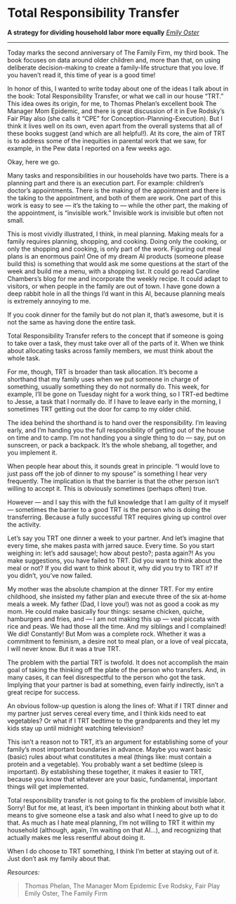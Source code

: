 # Total Responsibility Transfer

**A strategy for dividing household labor more equally**
*[Emily Oster](https://emilyoster.substack.com/p/total-responsibility-transfer)*

---

Today marks the second anniversary of The Family Firm, my third book. The book focuses on data around older children and, more than that, on using deliberate decision-making to create a family-life structure that you love. If you haven’t read it, this time of year is a good time!

In honor of this, I wanted to write today about one of the ideas I talk about in the book: Total Responsibility Transfer, or what we call in our house “TRT.” This idea owes its origin, for me, to Thomas Phelan’s excellent book The Manager Mom Epidemic, and there is great discussion of it in Eve Rodsky’s Fair Play also (she calls it “CPE” for Conception-Planning-Execution). But I think it lives well on its own, even apart from the overall systems that all of these books suggest (and which are all helpful!). At its core, the aim of TRT is to address some of the inequities in parental work that we saw, for example, in the Pew data I reported on a few weeks ago. 

Okay, here we go.

Many tasks and responsibilities in our households have two parts. There is a planning part and there is an execution part. For example: children’s doctor’s appointments. There is the making of the appointment and there is the taking to the appointment, and both of them are work. One part of this work is easy to see — it’s the taking to — while the other part, the making of the appointment, is “invisible work.” Invisible work is invisible but often not small.  

This is most vividly illustrated, I think, in meal planning. Making meals for a family requires planning, shopping, and cooking. Doing only the cooking, or only the shopping and cooking, is only part of the work. Figuring out meal plans is an enormous pain! One of my dream AI products (someone please build this) is something that would ask me some questions at the start of the week and build me a menu, with a shopping list. It could go read Caroline Chambers’s blog for me and incorporate the weekly recipe. It could adapt to visitors, or when people in the family are out of town. I have gone down a deep rabbit hole in all the things I’d want in this AI, because planning meals is extremely annoying to me. 

If you cook dinner for the family but do not plan it, that’s awesome, but it is not the same as having done the entire task.  

Total Responsibility Transfer refers to the concept that if someone is going to take over a task, they must take over all of the parts of it. When we think about allocating tasks across family members, we must think about the whole task.  

For me, though, TRT is broader than task allocation. It’s become a shorthand that my family uses when we put someone in charge of something, usually something they do not normally do. This week, for example, I’ll be gone on Tuesday night for a work thing, so I TRT-ed bedtime to Jesse, a task that I normally do. If I have to leave early in the morning, I sometimes TRT getting out the door for camp to my older child. 

The idea behind the shorthand is to hand over the responsibility. I’m leaving early, and I’m handing you the full responsibility of getting out of the house on time and to camp. I’m not handing you a single thing to do — say, put on sunscreen, or pack a backpack. It’s the whole shebang, all together, and you implement it. 

When people hear about this, it sounds great in principle. “I would love to just pass off the job of dinner to my spouse” is something I hear very frequently. The implication is that the barrier is that the other person isn’t willing to accept it. This is obviously sometimes (perhaps often) true. 

However — and I say this with the full knowledge that I am guilty of it myself — sometimes the barrier to a good TRT is the person who is doing the transferring. Because a fully successful TRT requires giving up control over the activity. 

Let’s say you TRT one dinner a week to your partner. And let’s imagine that every time, she makes pasta with jarred sauce. Every time. So you start weighing in: let’s add sausage!; how about pesto?; pasta again?! As you make suggestions, you have failed to TRT. Did you want to think about the meal or not? If you did want to think about it, why did you try to TRT it? If you didn’t, you’ve now failed. 

My mother was the absolute champion at the dinner TRT. For my entire childhood, she insisted my father plan and execute three of the six at-home meals a week. My father (Dad, I love you!) was not as good a cook as my mom. He could make basically four things: sesame chicken, quiche, hamburgers and fries, and — I am not making this up — veal piccata with rice and peas. We had those all the time. And my siblings and I complained! We did! Constantly! But Mom was a complete rock. Whether it was a commitment to feminism, a desire not to meal plan, or a love of veal piccata, I will never know. But it was a true TRT. 

The problem with the partial TRT is twofold. It does not accomplish the main goal of taking the thinking off the plate of the person who transfers. And, in many cases, it can feel disrespectful to the person who got the task. Implying that your partner is bad at something, even fairly indirectly, isn’t a great recipe for success. 

An obvious follow-up question is along the lines of: What if I TRT dinner and my partner just serves cereal every time, and I think kids need to eat vegetables? Or what if I TRT bedtime to the grandparents and they let my kids stay up until midnight watching television?  

This isn’t a reason not to TRT, it’s an argument for establishing some of your family’s most important boundaries in advance. Maybe you want basic (basic) rules about what constitutes a meal (things like: must contain a protein and a vegetable). You probably want a set bedtime (sleep is important). By establishing these together, it makes it easier to TRT, because you know that whatever are your basic, fundamental, important things will get implemented. 

Total responsibility transfer is not going to fix the problem of invisible labor. Sorry! But for me, at least, it’s been important in thinking about both what it means to give someone else a task and also what I need to give up to do that. As much as I hate meal planning, I’m not willing to TRT it within my household (although, again, I’m waiting on that AI…), and recognizing that actually makes me less resentful about doing it. 

When I do choose to TRT something, I think I’m better at staying out of it. Just don’t ask my family about that. 

*Resources:*
> Thomas Phelan, The Manager Mom Epidemic
> Eve Rodsky, Fair Play
> Emily Oster, The Family Firm